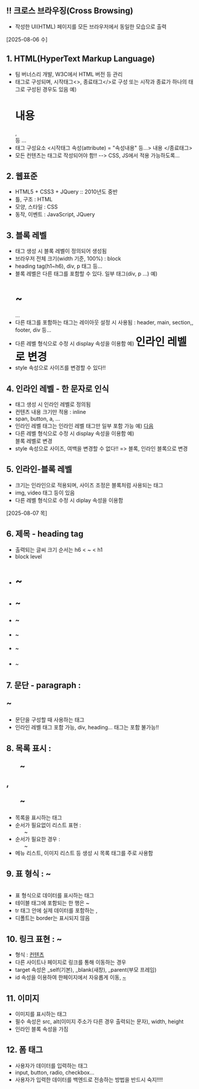 ## !! 크로스 브라우징(Cross Browsing) 
- 작성한 UI(HTML) 페이지를 모든 브라우저에서 동일한 모습으로 출력

[2025-08-06 수]
## 1. HTML(HyperText Markup Language)
- 팀 버너스리 개발, W3C에서 HTML 버전 등 관리
- 태그로 구성되며, 시작태그<>, 종료태그</>로 구성
  또는 시작과 종료가 하나의 태그로 구성된 경우도 있음
  예) <h1>내용</h1>, <br/> 등 ...
- 태그 구성요소
  <시작태그  속성(attribute) = "속성내용" 등...> 내용 </종료태그>
- 모든 컨텐츠는 태그로 작성되어야 함!! --> CSS, JS에서 적용 가능하도록...

## 2. 웹표준
- HTML5 + CSS3 + JQuery :: 2010년도 중반
- 틀, 구조 : HTML
- 모양, 스타일 : CSS
- 동작, 이벤트 : JavaScript, JQuery

## 3. 블록 레벨
- 태그 생성 시 블록 레벨이 정의되어 생성됨
- 브라우저 전체 크기(width 기준, 100%) : block
- heading tag(h1~h6), div, p 태그 등... 
- 블록 레벨은 다른 태그를 포함할 수 있다. 일부 태그(div, p ...)
  예) <div>
        <h1>~</h1>
        ...
      </div>
- 다른 태그를 포함하는 태그는 레이아웃 설정 시 사용됨
  : header, main, section,, footer, div 등...
- 다른 레벨 형식으로 수정 시 display 속성을 이용함
  예) <h1 style="display: inline;">인라인 레벨로 변경</h1>
- style 속성으로 사이즈를 변경할 수 있다!!

## 4. 인라인 레벨 - 한 문자로 인식
- 태그 생성 시 인라인 레벨로 정의됨
- 컨텐츠 내용 크기만 적용 : inline
- span, button, a, ...
- 인라인 레벨 태그는 인라인 레벨 태그만 일부 포함 가능
  예) <span> <a href="">다음</a> <span>
- 다른 레벨 형식으로 수정 시 display 속성을 이용함
  예) <span style="display: block">블록 레벨로 변경</span>
- style 속성으로 사이즈, 여백을 변경할 수 없다!! => 블록, 인라인 블록으로 변경

## 5. 인라인-블록 레벨
- 크기는 인라인으로 적용되며, 사이즈 조정은 블록처럼 사용되는 태그
- img, video 태그 등이 있음
- 다른 레벨 형식으로 수정 시 diplay 속성을 이용함

[2025-08-07 목]
## 6. 제목 - heading tag
- 출력되는 글씨 크기 순서는 h6 < ~ < h1
- block level
- <h1>~</h1>
- <h2>~</h2>
- <h3>~</h3>
- <h4>~</h4>
- <h5>~</h5>
- <h6>~</h6>

## 7. 문단 - paragraph : <p>~</p>
- 문단을 구성할 때 사용하는 태그
- 인라인 레벨 태그 포함 가능, div, heading... 태그는 포함 불가능!!

## 8. 목록 표시 : <ul>~</ul>, <ol>~</ol>
- 목록을 표시하는 태그
- 순서가 필요없이 리스트 표현 : <ul>~</ul>
- 순서가 필요한 경우 : <ol>~</ol>
- 메뉴 리스트, 이미지 리스트 등 생성 시 목록 태그를 주로 사용함

## 9. 표 형식 : <table>~</table>
- 표 형식으로 데이터를 표시하는 태그
- 테이블 태그에 포함되는 한 행은 <tr>~</tr>
- tr 태그 안에 실제 데이터를 포함하는 <th>, <td>
- 디폴트는 border는 표시되지 않음

## 10. 링크 표현<Anchor> : <a>~</a>
- 형식 : <a href="절대/상대 경로">컨텐츠</a>
- 다른 사이트나 페이지로 링크를 통해 이동하는 경우
- target 속성은 _self(기본), _blank(새창), _parent(부모 프레임)
- id 속성을 이용하여 한페이지에서 자유롭게 이동, <a href="#아이디">~</a>

## 11. 이미지
- 이미지를 표시하는 태그
- 필수 속성은 src, alt(이미지 주소가 다른 경우 출력되는 문자), width, height
- 인라인 블록 속성을 가짐

## 12. 폼 태그
- 사용자가 데이터를 입력하는 태그
- input, button, radio, checkbox...
- 사용자가 입력한 데이터를 백엔드로 전송하는 방법을 반드시 숙지!!!!

